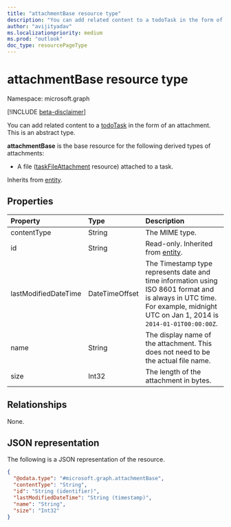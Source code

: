 ```yaml
---
title: "attachmentBase resource type"
description: "You can add related content to a todoTask in the form of an attachment"
author: "avijityadav"
ms.localizationpriority: medium
ms.prod: "outlook"
doc_type: resourcePageType
---
```


# attachmentBase resource type

Namespace: microsoft.graph

[!INCLUDE [beta-disclaimer](../../includes/beta-disclaimer.md)]

You can add related content to a [todoTask](../resources/todotask.md) in the form of an attachment.
This is an abstract type.

**attachmentBase** is the base resource for the following derived types of attachments:
* A file ([taskFileAttachment](../resources/fileattachment.md) resource) attached to a task.


Inherits from [entity](../resources/entity.md).


## Properties
|Property|Type|Description|
|:---|:---|:---|
|contentType|String|The MIME type.|
|id|String|Read-only. Inherited from [entity](../resources/entity.md).|
|lastModifiedDateTime|DateTimeOffset|The Timestamp type represents date and time information using ISO 8601 format and is always in UTC time. For example, midnight UTC on Jan 1, 2014 is `2014-01-01T00:00:00Z`.|
|name|String|The display name of the attachment. This does not need to be the actual file name.|
|size|Int32|The length of the attachment in bytes.|

## Relationships
None.

## JSON representation
The following is a JSON representation of the resource.
<!-- {
  "blockType": "resource",
  "keyProperty": "id",
  "@odata.type": "microsoft.graph.attachmentBase",
  "baseType": "microsoft.graph.entity",
  "openType": false
}
-->
``` json
{
  "@odata.type": "#microsoft.graph.attachmentBase",
  "contentType": "String",  
  "id": "String (identifier)",
  "lastModifiedDateTime": "String (timestamp)",
  "name": "String",
  "size": "Int32"
}
```

